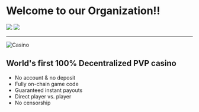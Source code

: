 # Welcome to our Organization!!

![](https://img.shields.io/github/forks/NFTSpin/NFTBet?color=green&label=Forks&logo=github&logoColor=white&style=plastic)
![](https://img.shields.io/github/stars/NFTSpin/NFTBet?color=green&label=Stars&logo=github&logoColor=white&style=plastic)

---

![Casino](https://github.com/NFTSpin/.github/blob/main/profile/casino.png)

## World's first 100% Decentralized PVP casino

- No account & no deposit
- Fully on-chain game code
- Guaranteed instant payouts
- Direct player vs. player
- No censorship
